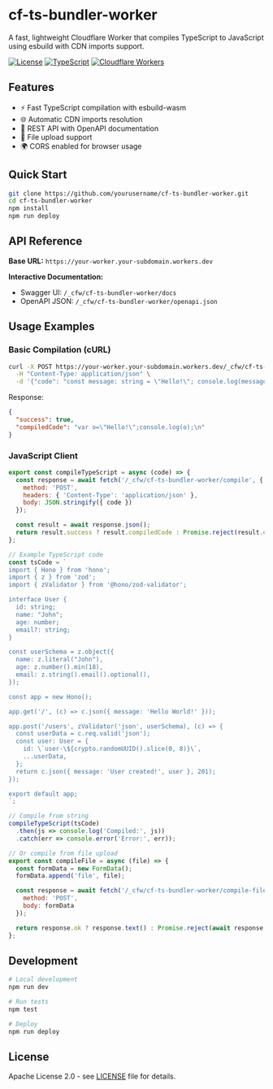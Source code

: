 # cf-ts-bundler-worker

A fast, lightweight Cloudflare Worker that compiles TypeScript to JavaScript using esbuild with CDN imports support.

[![License](https://img.shields.io/badge/License-Apache%202.0-blue.svg)](https://opensource.org/licenses/Apache-2.0)
[![TypeScript](https://img.shields.io/badge/TypeScript-5.5-blue)](https://www.typescriptlang.org/)
[![Cloudflare Workers](https://img.shields.io/badge/Cloudflare-Workers-orange)](https://workers.cloudflare.com/)

## Features

- ⚡ Fast TypeScript compilation with esbuild-wasm
- 🌐 Automatic CDN imports resolution
- 📡 REST API with OpenAPI documentation
- 📁 File upload support
- 🌍 CORS enabled for browser usage

## Quick Start

```bash
git clone https://github.com/yourusername/cf-ts-bundler-worker.git
cd cf-ts-bundler-worker
npm install
npm run deploy
```

## API Reference

**Base URL:** `https://your-worker.your-subdomain.workers.dev`

**Interactive Documentation:**
- Swagger UI: `/_cfw/cf-ts-bundler-worker/docs`
- OpenAPI JSON: `/_cfw/cf-ts-bundler-worker/openapi.json`

## Usage Examples

### Basic Compilation (cURL)

```bash
curl -X POST https://your-worker.your-subdomain.workers.dev/_cfw/cf-ts-bundler-worker/compile \
  -H "Content-Type: application/json" \
  -d '{"code": "const message: string = \"Hello!\"; console.log(message);"}'
```

Response:
```json
{
  "success": true,
  "compiledCode": "var o=\"Hello!\";console.log(o);\n"
}
```

### JavaScript Client

```javascript
export const compileTypeScript = async (code) => {
  const response = await fetch('/_cfw/cf-ts-bundler-worker/compile', {
    method: 'POST',
    headers: { 'Content-Type': 'application/json' },
    body: JSON.stringify({ code })
  });

  const result = await response.json();
  return result.success ? result.compiledCode : Promise.reject(result.error);
};

// Example TypeScript code 
const tsCode = `
import { Hono } from 'hono';
import { z } from 'zod';
import { zValidator } from '@hono/zod-validator';

interface User {
  id: string;
  name: "John";
  age: number;
  email?: string;
}

const userSchema = z.object({
  name: z.literal("John"),
  age: z.number().min(18),
  email: z.string().email().optional(),
});

const app = new Hono();

app.get('/', (c) => c.json({ message: 'Hello World!' }));

app.post('/users', zValidator('json', userSchema), (c) => {
  const userData = c.req.valid('json');
  const user: User = {
    id: \`user-\${crypto.randomUUID().slice(0, 8)}\`,
    ...userData,
  };
  return c.json({ message: 'User created!', user }, 201);
});

export default app;
`;

// Compile from string
compileTypeScript(tsCode)
  .then(js => console.log('Compiled:', js))
  .catch(err => console.error('Error:', err));

// Or compile from file upload
export const compileFile = async (file) => {
  const formData = new FormData();
  formData.append('file', file);

  const response = await fetch('/_cfw/cf-ts-bundler-worker/compile-file', {
    method: 'POST',
    body: formData
  });

  return response.ok ? response.text() : Promise.reject(await response.json());
};
```

## Development

```bash
# Local development
npm run dev

# Run tests
npm test

# Deploy
npm run deploy
```

## License

Apache License 2.0 - see [LICENSE](LICENSE) file for details.